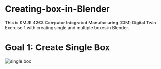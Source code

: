 # Creating-box-in-Blender
This is SMJE 4263 Computer Integrated Manufacturing (CIM) Digital Twin Exercise 1 with creating single and multiple boxes in Blender.

# Goal 1: Create Single Box
![single box](https://user-images.githubusercontent.com/131143527/232759030-fe0c90f6-7882-4c85-b055-367e917f7367.png)



